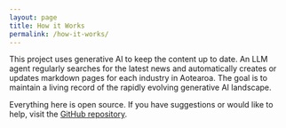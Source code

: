```yaml
---
layout: page
title: How it Works
permalink: /how-it-works/
---
```


This project uses generative AI to keep the content up to date. An LLM agent
regularly searches for the latest news and automatically creates or updates
markdown pages for each industry in Aotearoa. The goal is to maintain a living
record of the rapidly evolving generative AI landscape.

Everything here is open source. If you have suggestions or would like to help,
visit the [GitHub repository](https://github.com/mingnz/livingwp).
